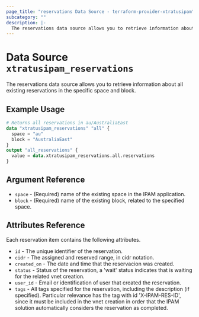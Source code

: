 ```yaml
---
page_title: "reservations Data Source - terraform-provider-xtratusipam"
subcategory: ""
description: |-
  The reservations data source allows you to retrieve information about all existing reservations in the specific space and block.
---
```


# Data Source `xtratusipam_reservations`

The reservations data source allows you to retrieve information about all existing reservations in the specific space and block.

## Example Usage

```terraform
# Returns all reservations in au/AustraliaEast
data "xtratusipam_reservations" "all" {
  space = "au"
  block = "AustraliaEast"
}
output "all_reservations" {
  value = data.xtratusipam_reservations.all.reservations
}
```

## Argument Reference

- `space` - (Required) name of the existing space in the IPAM application.
- `block` - (Required) name of the existing block, related to the specified space.

## Attributes Reference

Each reservation item contains the following attributes.

- `id` - The unique identifier of the reservation.
- `cidr` - The assigned and reserved range, in cidr notation.
- `created_on` - The date and time that the reservacion was created.
- `status` - Status of the reservation, a 'wait' status indicates that is waiting for the related vnet creation.
- `user_id` - Email or identification of user that created the reservation.
- `tags` - All tags specified for the reservation, including the description (if specified). Particular relevance has the tag with id 'X-IPAM-RES-ID', since it must be included in the vnet creation in order that the IPAM solution automatically considers the reservation as completed.